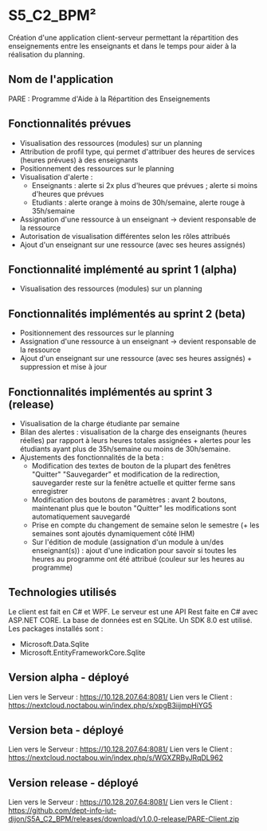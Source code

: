 # S5_C2_BPM²
Création d'une application client-serveur permettant la répartition des enseignements entre les enseignants et dans le temps pour aider à la réalisation du planning.

## Nom de l'application 
PARE : Programme d'Aide à la Répartition des Enseignements

## Fonctionnalités prévues
- Visualisation des ressources (modules) sur un planning 
- Attribution de profil type, qui permet d'attribuer des heures de services (heures prévues) à des enseignants
- Positionnement des ressources sur le planning 
- Visualisation d'alerte : 
  - Enseignants : alerte si 2x plus d'heures que prévues ; alerte si moins d'heures que prévues
  - Etudiants : alerte orange à moins de 30h/semaine, alerte rouge à 35h/semaine
- Assignation d'une ressource à un enseignant -> devient responsable de la ressource
- Autorisation de visualisation différentes selon les rôles attribués
- Ajout d'un enseignant sur une ressource (avec ses heures assignés)
  
## Fonctionnalité implémenté au sprint 1 (alpha)
- Visualisation des ressources (modules) sur un planning

## Fonctionnalités implémentés au sprint 2 (beta)
- Positionnement des ressources sur le planning
- Assignation d'une ressource à un enseignant -> devient responsable de la ressource
- Ajout d'un enseignant sur une ressource (avec ses heures assignés) + suppression et mise à jour

##  Fonctionnalités implémentés au sprint 3 (release)
- Visualisation de la charge étudiante par semaine
- Bilan des alertes : visualisation de la charge des enseignants (heures réelles) par rapport à leurs heures totales assignées + alertes pour les étudiants ayant plus de 35h/semaine ou moins de 30h/semaine.
- Ajustements des fonctionnalités de la beta :
  - Modification des textes de bouton de la plupart des fenêtres "Quitter" "Sauvegarder" et modification de la redirection, sauvegarder reste sur la fenêtre actuelle et quitter ferme sans enregistrer
  - Modification des boutons de paramètres : avant 2 boutons, maintenant plus que le bouton "Quitter" les modifications sont automatiquement sauvegardé
  - Prise en compte du changement de semaine selon le semestre (+ les semaines sont ajoutés dynamiquement côté IHM)
  - Sur l'édition de module (assignation d'un module à un/des enseignant(s)) : ajout d'une indication pour savoir si toutes les heures au programme ont été attribué (couleur sur les heures au programme)

## Technologies utilisés
Le client est fait en C# et WPF. 
Le serveur est une API Rest faite en C# avec ASP.NET CORE.
La base de données est en SQLite.
Un SDK 8.0 est utilisé.
Les packages installés sont :
- Microsoft.Data.Sqlite
- Microsoft.EntityFrameworkCore.Sqlite

## Version alpha - déployé
Lien vers le Serveur : https://10.128.207.64:8081/ 
Lien vers le Client : https://nextcloud.noctabou.win/index.php/s/xpgB3iijmpHiYG5 

## Version beta - déployé
Lien vers le Serveur : https://10.128.207.64:8081/ 
Lien vers le Client : https://nextcloud.noctabou.win/index.php/s/WGXZRByJRqDL962 


## Version release - déployé 
Lien vers le Serveur : https://10.128.207.64:8081/ 
Lien vers le Client : https://github.com/dept-info-iut-dijon/S5A_C2_BPM/releases/download/v1.0.0-release/PARE-Client.zip
